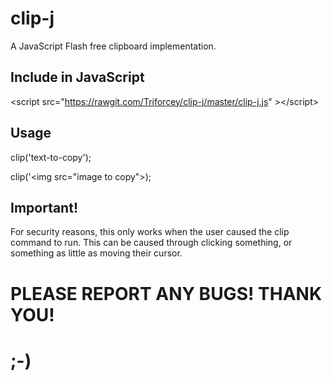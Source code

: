 # clip-j
A JavaScript Flash free clipboard implementation.
## Include in JavaScript
&lt;script src="https://rawgit.com/Triforcey/clip-j/master/clip-j.js" &gt;&lt;/script&gt;
## Usage
clip('text-to-copy');

clip('&lt;img src="image to copy"&gt;);

## Important!
For security reasons, this only works when the user caused the clip command to run. This can be caused through clicking something, or something as little as moving their cursor.
# PLEASE REPORT ANY BUGS! THANK YOU!
# ;-)

